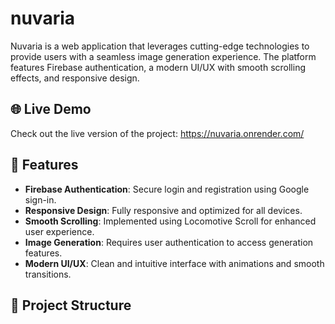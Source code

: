 # nuvaria

Nuvaria is a web application that leverages cutting-edge technologies to provide users with a seamless image generation experience. The platform features Firebase authentication, a modern UI/UX with smooth scrolling effects, and responsive design.

## 🌐 Live Demo
Check out the live version of the project: https://nuvaria.onrender.com/

## 🚀 Features
- **Firebase Authentication**: Secure login and registration using Google sign-in.
- **Responsive Design**: Fully responsive and optimized for all devices.
- **Smooth Scrolling**: Implemented using Locomotive Scroll for enhanced user experience.
- **Image  Generation**: Requires user authentication to access generation features.
- **Modern UI/UX**: Clean and intuitive interface with animations and smooth transitions.

## 📂 Project Structure

